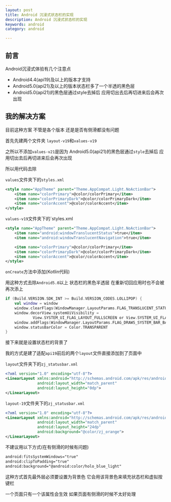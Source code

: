 ```yaml
---
layout: post
title: Android 沉浸式状态栏的实现
description: Android 沉浸式状态栏的实现
keywords: android
category: android

---
```




## 前言

Android沉浸式体验有几个注意点

+ Android4.4(api19)及以上的版本才支持
+ Android5.0(api21)及以上的版本状态栏多了一个半透的黑色层
+ Android5.0(api21)的黑色层通过style去掉后 应用切出去后再切进来后会再次出现

## 我的解决方案

目前这种方案 不管是各个版本 还是是否有侧滑都没有问题



首先先建两个文件夹 `layout-v19`和`values-v19`

之所以不添加`values-v21`是因为 Android5.0(api21)的黑色层通过`style`去掉后 应用切出去后再切进来后会再次出现

所以用代码去除



`values`文件夹下的`styles.xml`

```xml
<style name="AppTheme" parent="Theme.AppCompat.Light.NoActionBar">
    <item name="colorPrimary">@color/colorPrimary</item>
    <item name="colorPrimaryDark">@color/colorPrimaryDark</item>
    <item name="colorAccent">@color/colorAccent</item>
</style>
```

`values-v19`文件夹下的`styles.xml

```xml
<style name="AppTheme" parent="Theme.AppCompat.Light.NoActionBar">
    <item name="android:windowTranslucentStatus">true</item>
    <item name="android:windowTranslucentNavigation">true</item>

    <item name="colorPrimary">@color/colorPrimary</item>
    <item name="colorPrimaryDark">@color/colorPrimaryDark</item>
    <item name="colorAccent">@color/colorAccent</item>
</style>
```

`onCreate`方法中添加(Kotlin代码)

用这种方式去除`Android5.0`以上 状态栏的黑色半透层 在重新切回应用时也不会被再次添上

```kotlin
if (Build.VERSION.SDK_INT >= Build.VERSION_CODES.LOLLIPOP) {
    val window = window
    window.clearFlags(WindowManager.LayoutParams.FLAG_TRANSLUCENT_STATUS)
    window.decorView.systemUiVisibility =
            View.SYSTEM_UI_FLAG_LAYOUT_FULLSCREEN or View.SYSTEM_UI_FLAG_LAYOUT_STABLE
    window.addFlags(WindowManager.LayoutParams.FLAG_DRAWS_SYSTEM_BAR_BACKGROUNDS)
    window.statusBarColor = Color.TRANSPARENT
}
```

接下来就是设置状态栏的背景了 

我的方式是建了适配`api19`前后的两个`layout`文件直接添加到了页面中

`layout`文件夹下的`zj_statusbar.xml`

```xml
<?xml version="1.0" encoding="utf-8"?>
<LinearLayout xmlns:android="http://schemas.android.com/apk/res/android"
              android:layout_width="match_parent"
              android:layout_height="0dp">
</LinearLayout>
```

`layout-19`文件夹下的`zj_statusbar.xml`

```xml
<?xml version="1.0" encoding="utf-8"?>
<LinearLayout xmlns:android="http://schemas.android.com/apk/res/android"
              android:layout_width="match_parent"
              android:layout_height="24dp"
              android:background="@color/zj_orange">
</LinearLayout>
```

不建议用以下方式(在有侧滑的时候有问题)

```xml
android:fitsSystemWindows="true"
android:clipToPadding="true"
android:background="@android:color/holo_blue_light"
```

这种方式首先最外层必须要设置为背景色 它会用该背景色来填充状态栏和虚拟按键栏

一个页面只有一个该属性会生效 如果页面有侧滑的时候不太好处理